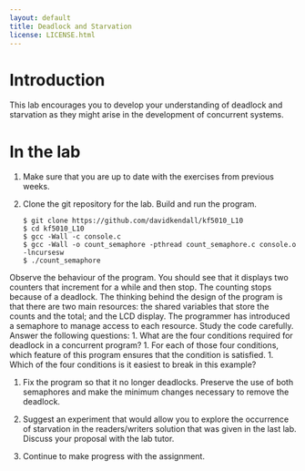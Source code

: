 ```yaml
---
layout: default
title: Deadlock and Starvation
license: LICENSE.html
---
```


# Introduction

This lab encourages you to develop your understanding of deadlock and starvation 
as they might arise in the development of concurrent systems.

# In the lab

1. Make sure that you are up to date with the exercises from previous weeks.

1. Clone the git repository for the lab. Build and run the program.

   ``` shell_session
   $ git clone https://github.com/davidkendall/kf5010_L10
   $ cd kf5010_L10
   $ gcc -Wall -c console.c
   $ gcc -Wall -o count_semaphore -pthread count_semaphore.c console.o -lncursesw
   $ ./count_semaphore
   ```
Observe the behaviour of the program. You should see that it displays two counters
that increment for a while and then stop. The counting stops because of a deadlock.
The thinking behind the design of the program is that there are two main 
resources: the shared variables that store the counts and the total; and the LCD
display. The programmer has introduced a semaphore to manage access to each 
resource. Study the code carefully. Answer the following questions:
    1. What are the four conditions required for deadlock in a concurrent program?
    1. For each of those four conditions, which feature of this program ensures
that the condition is satisfied.
    1. Which of the four conditions is it easiest to break in this example?

1. Fix the program so that it no longer deadlocks. Preserve the use of both
   semaphores and make the minimum changes necessary to remove the deadlock.

1. Suggest an experiment that would allow you to explore the occurrence of
   starvation in the readers/writers solution that was given in the last lab.
   Discuss your proposal with the lab tutor.

1. Continue to make progress with the assignment.


